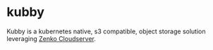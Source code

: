 # kubby

Kubby is a kubernetes native, s3 compatible, object storage solution leveraging [Zenko Cloudserver](https://github.com/scality/cloudserver).
